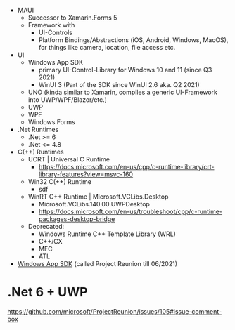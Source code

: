 - MAUI
  - Successor to Xamarin.Forms 5
  - Framework with
    - UI-Controls
    - Platform Bindings/Abstractions (iOS, Android, Windows, MacOS), for things like camera, location, file access etc.
- UI
  - Windows App SDK
    - primary UI-Control-Library for Windows 10 and 11 (since Q3 2021)
    - WinUI 3 (Part of the SDK since WinUI 2.6 aka. Q2 2021)
  - UNO (kinda similar to Xamarin, compiles a generic UI-Framework into UWP/WPF/Blazor/etc.)
  - UWP
  - WPF
  - Windows Forms
- .Net Runtimes
  - .Net >= 6
  - .Net <= 4.8
- C(++) Runtimes
  - UCRT | Universal C Runtime
    - https://docs.microsoft.com/en-us/cpp/c-runtime-library/crt-library-features?view=msvc-160
  - Win32 C(++) Runtime
    - sdf
  - WinRT C++ Runtime | Microsoft.VCLibs.Desktop
    - Microsoft.VCLibs.140.00.UWPDesktop
    - https://docs.microsoft.com/en-us/troubleshoot/cpp/c-runtime-packages-desktop-bridge
  - Deprecated:
    - Windows Runtime C++ Template Library (WRL)
    - C++/CX
    - MFC
    - ATL
- [Windows App SDK](https://github.com/microsoft/WindowsAppSDK) (called Project Reunion till 06/2021)

# .Net 6 + UWP
https://github.com/microsoft/ProjectReunion/issues/105#issue-comment-box
